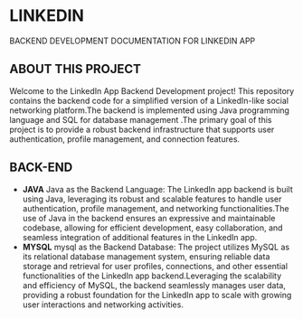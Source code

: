 # LINKEDIN
BACKEND DEVELOPMENT DOCUMENTATION FOR LINKEDIN APP

 ## ABOUT THIS PROJECT
Welcome to the LinkedIn App Backend Development project! This repository contains the backend code for a simplified version of a LinkedIn-like social networking platform.The backend is implemented using Java programming language and  SQL for database management .The primary goal of this project is to provide a robust backend infrastructure that supports user authentication, profile management, and connection features.

## BACK-END
- __JAVA__
          Java as the Backend Language:
          The LinkedIn app backend is built using Java, leveraging its robust and scalable features to handle user authentication, profile management, and networking functionalities.The use of Java in the backend ensures an expressive and maintainable codebase, allowing for efficient development, easy collaboration, and seamless integration of additional features in the LinkedIn app.
-  __MYSQL__ 
          mysql as the Backend Database:
          The project utilizes MySQL as its relational database management system, ensuring reliable data storage and retrieval for user profiles, connections, and other essential functionalities of the LinkedIn app backend.Leveraging the scalability and efficiency of MySQL, the backend seamlessly manages user data, providing a robust foundation for the LinkedIn app to scale with growing user interactions and networking activities.
